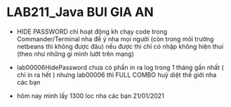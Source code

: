 # LAB211_Java BUI GIA AN

- HIDE PASSWORD chỉ hoạt động kh chạy code trong Commander/Terminal nha để ý nha mọi người (còn trong môi trường netbeans thì không được đâu) nếu được
thì chỉ có nhập không hiện thui (theo như những gi mình lướt trên mạng)

- lab00006HidePassword chưa có phần in ra log trong 1 tháng gần nhất ( chỉ in ra hết ) 
nhưng lab00006 thì FULL COMBO huỷ diệt thế giới nha các bạn

- hôm nay mình lấy 1300 loc nha các bạn 21/01/2021 






